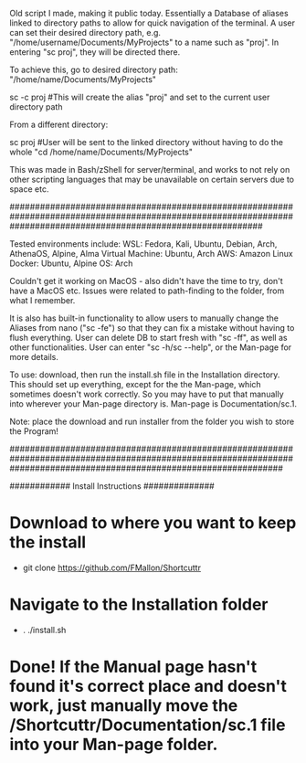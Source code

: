 Old script I made, making it public today.  Essentially a Database of aliases linked to directory paths to allow for quick navigation of the terminal. A user can set their desired directory path, e.g. "/home/username/Documents/MyProjects" to a name such as "proj".  In entering "sc proj", they will be directed there.


To achieve this, go to desired directory path: "/home/name/Documents/MyProjects"

  sc -c proj #This will create the alias "proj" and set to the current user directory path

From a different directory:

  sc proj #User will be sent to the linked directory without having to do the whole "cd /home/name/Documents/MyProjects"


This was made in Bash/zShell for server/terminal, and works to not rely on other scripting languages that may be unavailable on certain servers due to space etc.


##################################################################################################################################################################

Tested environments include: 
              WSL: Fedora, Kali, Ubuntu, Debian, Arch, AthenaOS, Alpine, Alma
  Virtual Machine: Ubuntu, Arch
              AWS: Amazon Linux
           Docker: Ubuntu, Alpine
               OS: Arch

Couldn't get it working on MacOS - also didn't have the time to try, don't have a MacOS etc.  Issues were related to path-finding to the folder, from what I remember.  

It is also has built-in functionality to allow users to manually change the Aliases from nano ("sc -fe") so that they can fix a mistake without having to flush everything.  User can delete DB to start fresh with "sc -ff", as well as other functionalities.  User can enter "sc -h/sc --help", or the Man-page for more details.

To use: download, then run the install.sh file in the Installation directory.  This should set up everything, except for the the Man-page, which sometimes doesn't work correctly.  So you may have to put that manually into wherever your Man-page directory is.  Man-page is Documentation/sc.1.

Note: place the download and run installer from the folder you wish to store the Program!

######################################################################################################################################################################

############ Install Instructions ##############

# Download to where you want to keep the install
  - git clone https://github.com/FMallon/Shortcuttr

# Navigate to the Installation folder

  - . ./install.sh

# Done! If the Manual page hasn't found it's correct place and doesn't work, just manually move the /Shortcuttr/Documentation/sc.1 file into your Man-page folder.
